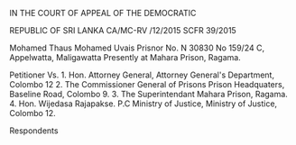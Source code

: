 IN THE COURT OF APPEAL OF THE DEMOCRATIC

REPUBLIC OF SRI LANKA CA/MC-RV /12/2015 SCFR 39/2015

Mohamed Thaus Mohamed Uvais Prisnor No. N 30830 No 159/24 C, Appelwatta, Maligawatta Presently at Mahara Prison, Ragama.

Petitioner Vs. 1. Hon. Attorney General, Attorney General's Department, Colombo 12 2. The Commissioner General of Prisons Prison Headquaters, Baseline Road, Colombo 9. 3. The Superintendant Mahara Prison, Ragama. 4. Hon. Wijedasa Rajapakse. P.C Ministry of Justice, Ministry of Justice, Colombo 12.

Respondents